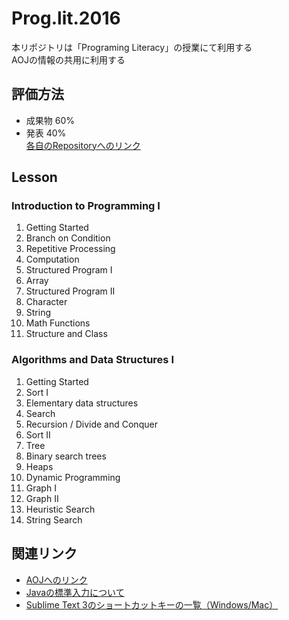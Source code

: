# Prog.lit.2016

本リポジトリは「Programing Literacy」の授業にて利用する  
AOJの情報の共用に利用する

## 評価方法

- 成果物 60%
- 発表 40%  
<a href="list.md" target="_blank">各自のRepositoryへのリンク</a>

## Lesson

### Introduction to Programming I

1. Getting Started
1. Branch on Condition
1. Repetitive Processing
1. Computation
1. Structured Program I
1. Array
1. Structured Program II
1. Character
1. String
1. Math Functions
1. Structure and Class

### Algorithms and Data Structures I

1. Getting Started
1. Sort I
1. Elementary data structures
1. Search
1. Recursion / Divide and Conquer
1. Sort II
1. Tree
1. Binary search trees
1. Heaps
1. Dynamic Programming
1. Graph I
1. Graph II
1. Heuristic Search
1. String Search

## 関連リンク

- <a href="http://judge.u-aizu.ac.jp/onlinejudge/index.jsp" target="_blank">AOJへのリンク</a>
- <a href="http://marugramming.tumblr.com/post/13385968969/java%E3%81%AE%E6%A8%99%E6%BA%96%E5%85%A5%E5%8A%9B%E3%81%AB%E3%81%A4%E3%81%84%E3%81%A6" target="_blank">Javaの標準入力について</a>
- <a href="http://www.starlod.net/sublime-text-3-shortcutkey.html" target="_blank">Sublime Text 3のショートカットキーの一覧（Windows/Mac）</a>